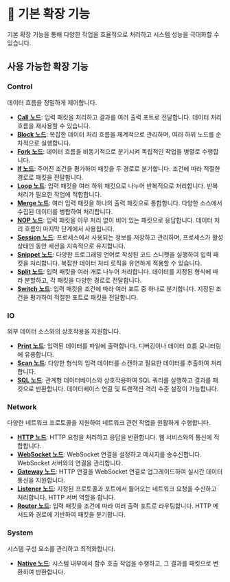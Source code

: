 # 🔧 기본 확장 기능

기본 확장 기능을 통해 다양한 작업을 효율적으로 처리하고 시스템 성능을 극대화할 수 있습니다.

## 사용 가능한 확장 기능

### **Control**

데이터 흐름을 정밀하게 제어합니다.

- **[Call 노드](./docs/call_node_kr.md)**: 입력 패킷을 처리하고 결과를 여러 출력 포트로 전달합니다. 데이터 처리 흐름을 재사용할 수 있습니다.
- **[Block 노드](./docs/block_node_kr.md)**: 복잡한 데이터 처리 흐름을 체계적으로 관리하며, 여러 하위 노드를 순차적으로 실행합니다.
- **[Fork 노드](./docs/fork_node_kr.md)**: 데이터 흐름을 비동기적으로 분기시켜 독립적인 작업을 병렬로 수행합니다.
- **[If 노드](./docs/if_node_kr.md)**: 주어진 조건을 평가하여 패킷을 두 경로로 분기합니다. 조건에 따라 적절한 경로로 패킷을 전달합니다.
- **[Loop 노드](./docs/loop_node_kr.md)**: 입력 패킷을 여러 하위 패킷으로 나누어 반복적으로 처리합니다. 반복 처리가 필요한 작업에 적합합니다.
- **[Merge 노드](./docs/merge_node_kr.md)**: 여러 입력 패킷을 하나의 출력 패킷으로 통합합니다. 다양한 소스에서 수집된 데이터를 병합하여 처리합니다.
- **[NOP 노드](./docs/nop_node_kr.md)**: 입력 패킷을 아무 처리 없이 비어 있는 패킷으로 응답합니다. 데이터 처리 흐름의 마지막 단계에서 사용됩니다.
- **[Session 노드](./docs/session_node_kr.md)**: 프로세스에서 사용되는 정보를 저장하고 관리하며, 프로세스가 활성 상태인 동안 세션을 지속적으로 유지합니다.
- **[Snippet 노드](./docs/snippet_node_kr.md)**: 다양한 프로그래밍 언어로 작성된 코드 스니펫을 실행하여 입력 패킷을 처리합니다. 복잡한 데이터 처리 로직을 유연하게 적용할 수 있습니다.
- **[Split 노드](./docs/split_node_kr.md)**: 입력 패킷을 여러 개로 나누어 처리합니다. 데이터를 지정된 형식에 따라 분할하고, 각 패킷을 다양한 경로로 전달합니다.
- **[Switch 노드](./docs/switch_node_kr.md)**: 입력 패킷을 조건에 따라 여러 포트 중 하나로 분기합니다. 지정된 조건을 평가하여 적절한 포트로 패킷을 전달합니다.

### **IO**

외부 데이터 소스와의 상호작용을 지원합니다.

- **[Print 노드](./docs/print_node_kr.md)**: 입력된 데이터를 파일에 출력합니다. 디버깅이나 데이터 흐름 모니터링에 유용합니다.
- **[Scan 노드](./docs/scan_node_kr.md)**: 다양한 형식의 입력 데이터를 스캔하고 필요한 데이터를 추출하여 처리합니다.
- **[SQL 노드](./docs/sql_node_kr.md)**: 관계형 데이터베이스와 상호작용하여 SQL 쿼리를 실행하고 결과를 패킷으로 반환합니다. 데이터베이스 연결 및 트랜잭션 격리 수준 설정이 가능합니다.

### **Network**

다양한 네트워크 프로토콜을 지원하여 네트워크 관련 작업을 원활하게 수행합니다.

- **[HTTP 노드](./docs/http_node_kr.md)**: HTTP 요청을 처리하고 응답을 반환합니다. 웹 서비스와의 통신에 적합합니다.
- **[WebSocket 노드](./docs/websocket_node_kr.md)**: WebSocket 연결을 설정하고 메시지를 송수신합니다. WebSocket 서버와의 연결을 관리합니다.
- **[Gateway 노드](./docs/gateway_node_kr.md)**: HTTP 연결을 WebSocket 연결로 업그레이드하여 실시간 데이터 통신을 지원합니다.
- **[Listener 노드](./docs/listener_node_kr.md)**: 지정된 프로토콜과 포트에서 들어오는 네트워크 요청을 수신하고 처리합니다. HTTP 서버 역할을 합니다.
- **[Router 노드](./docs/router_node_kr.md)**: 입력 패킷을 조건에 따라 여러 출력 포트로 라우팅합니다. HTTP 메서드와 경로에 기반하여 패킷을 분기합니다.

### **System**

시스템 구성 요소를 관리하고 최적화합니다.

- **[Native 노드](./docs/native_node_kr.md)**: 시스템 내부에서 함수 호출 작업을 수행하고, 그 결과를 패킷으로 변환하여 반환합니다.
